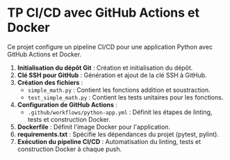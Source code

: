 # TP CI/CD avec GitHub Actions et Docker

Ce projet configure un pipeline CI/CD pour une application Python avec GitHub Actions et Docker.

1. **Initialisation du dépôt Git** : Création et initialisation du dépôt.
2. **Clé SSH pour GitHub** : Génération et ajout de la clé SSH à GitHub.
3. **Création des fichiers** :
   - `simple_math.py` : Contient les fonctions addition et soustraction.
   - `test_simple_math.py` : Contient les tests unitaires pour les fonctions.
4. **Configuration de GitHub Actions** :
   - `.github/workflows/python-app.yml` : Définit les étapes de linting, tests et construction Docker.
5. **Dockerfile** : Définit l'image Docker pour l'application.
6. **requirements.txt** : Spécifie les dépendances du projet (pytest, pylint).
7. **Exécution du pipeline CI/CD** : Automatisation du linting, tests et construction Docker à chaque push.


